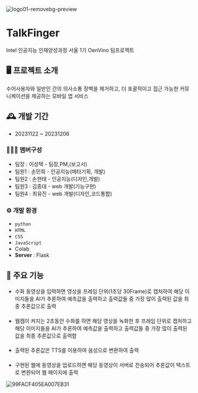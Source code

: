 ![logo01-removebg-preview](https://github.com/KDT-SoloList/TalkFinger/assets/139525941/e3647eff-70bf-49b4-8859-3f83a543da3e)
# TalkFinger

Intel 인공지능 인재양성과정 서울 1기 OenVino 팀프로젝트


## 🖥️ 프로젝트 소개
수어사용자와 일반인 간의 의사소통 장벽을 제거하고, 더 포괄적이고 접근 가능한 커뮤니케이션을 제공하는 모바일 앱 서비스
<br>

## 🕰️ 개발 기간
* 20231122 ~ 20231206

### 🧑‍🤝‍🧑 맴버구성
 - 팀장  : 이성택 - 팀장,PM,(보고서)
 - 팀원1 : 손민희 - 인공지능(메타기획, 개발) 
 - 팀원2 : 손현태 - 인공지능(디자인,개발)
 - 팀원3 : 김종대 - web 개발(기능구현) 
 - 팀원4 : 최유진 - web 개발(디자인,코드통합)

### ⚙️ 개발 환경
- `python`
- `HTML`
- `CSS`
- `JavaScript`
- Colab
- **Server** : Flask

## 📌 주요 기능
#### 
- 수화 동영상을 입력하면 영상을 프레임 단위(1초당 30Frame)로 캡처하여 해당 이미지들을 AI가 추론하여 예측값을 출력하고 출력값들 중 가장 많이 출력된 값을 최종 추론값으로 출력
#### 
- 웹캠이 켜지는 2초동안 수화를 하면 해당 영상을 녹화한 후 프레임 단위로 캡처하고 해당 이미지들을 AI가 추론하여 예측값을 출력하고 출력값들 중 가장 많이 출력된 값을 최종 추론값으로 출력함
#### 
- 출력된 추론값은 TTS를 이용하여 음성으로 변환하여 출력
#### 
- 구현된 웹에 동영상을 업로드하면 해당 동영상이 서버로 전송되어 추론값이 텍스트로 변환되어 웹 페이지에 출력

![99FACF405EA007EB31](https://github.com/KDT-SoloList/TalkFinger/assets/139525941/8b0f4bfb-3a83-4f97-a5f9-2947e667c5e8)


